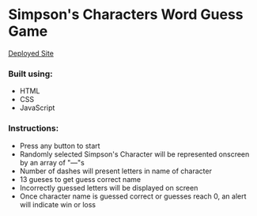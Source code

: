 # Simpson's Characters Word Guess Game
[Deployed Site](https://beausimpson.github.io/Word-Guess-Game/)

 ### Built using:
 - HTML
 - CSS
 - JavaScript

### Instructions:
- Press any button to start
- Randomly selected Simpson's Character will be represented onscreen by an array of "—"s
- Number of dashes will present letters in name of character
- 13 gueses to get guess correct name
- Incorrectly guessed letters will be displayed on screen
- Once character name is guessed correct or guesses reach 0, an alert will indicate win or loss
